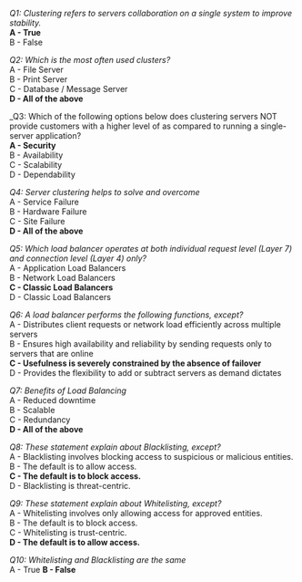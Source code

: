 _Q1: Clustering refers to servers collaboration on a single system to improve stability._<br>
**A - True**<br>
B - False<br>

_Q2: Which is the most often used clusters?_<br>
A - File Server<br>
B - Print Server<br>
C - Database / Message Server<br>
**D - All of the above**<br>

_Q3: Which of the following options below does clustering servers NOT provide customers with a higher level of as compared to running a single-server application?<br>
**A - Security**<br>
B - Availability<br>
C - Scalability<br>
D - Dependability<br>

_Q4: Server clustering helps to solve and overcome_<br>
A - Service Failure<br>
B - Hardware Failure<br>
C - Site Failure<br>
**D - All of the above**<br>

_Q5: Which load balancer operates at both individual request level (Layer 7) and connection level (Layer 4) only?_<br>
A - Application Load Balancers<br>
B - Network Load Balancers<br>
**C - Classic Load Balancers**<br>
D - Classic Load Balancers<br>

_Q6: A load balancer performs the following functions, except?_<br>
A - Distributes client requests or network load efficiently across multiple servers<br>
B - Ensures high availability and reliability by sending requests only to servers that are online<br>
**C - Usefulness is severely constrained by the absence of failover**<br>
D - Provides the flexibility to add or subtract servers as demand dictates<br>

_Q7: Benefits of Load Balancing_<br>
A - Reduced downtime<br>
B - Scalable<br>
C - Redundancy<br>
**D - All of the above**<br>

_Q8: These statement explain about Blacklisting, except?_<br>
A - Blacklisting involves blocking access to suspicious or malicious entities.<br>
B - The default is to allow access.<br>
**C - The default is to block access.**<br>
D - Blacklisting is threat-centric.<br>

_Q9: These statement explain about Whitelisting, except?_<br>
A - Whitelisting involves only allowing access for approved entities.<br>
B - The default is to block access.<br>
C - Whitelisting is trust-centric.<br>
**D - The default is to allow access.**<br>

_Q10: Whitelisting and Blacklisting are the same_<br>
A - True
**B - False**<br>
